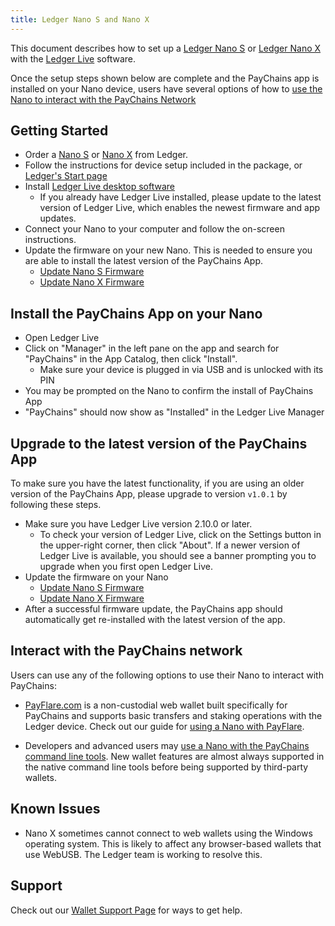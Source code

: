 ```yaml
---
title: Ledger Nano S and Nano X
---
```


This document describes how to set up a
[Ledger Nano S](https://shop.ledger.com/products/ledger-nano-s) or
[Ledger Nano X](https://shop.ledger.com/pages/ledger-nano-x)
with the [Ledger Live](https://www.ledger.com/ledger-live) software.

Once the setup steps shown below are complete and the PayChains app is installed
on your Nano device, users have several options of how to
[use the Nano to interact with the PayChains Network](#interact-with-the-paychains-network)

## Getting Started

- Order a [Nano S](https://shop.ledger.com/products/ledger-nano-s) or
  [Nano X](https://shop.ledger.com/pages/ledger-nano-x) from Ledger.
- Follow the instructions for device setup included in the package,
  or [Ledger's Start page](https://www.ledger.com/start/)
- Install [Ledger Live desktop software](https://www.ledger.com/ledger-live/)
  - If you already have Ledger Live installed, please update to the latest
    version of Ledger Live, which enables the newest firmware and app updates.
- Connect your Nano to your computer and follow the on-screen instructions.
- Update the firmware on your new Nano. This is needed to ensure you are able
  to install the latest version of the PayChains App.
  - [Update Nano S Firmware](https://support.ledger.com/hc/en-us/articles/360002731113-Update-Ledger-Nano-S-firmware)
  - [Update Nano X Firmware](https://support.ledger.com/hc/en-us/articles/360013349800)

## Install the PayChains App on your Nano

- Open Ledger Live
- Click on "Manager" in the left pane on the app and search for "PayChains" in the
  App Catalog, then click "Install".
  - Make sure your device is plugged in via USB and is unlocked with its PIN
- You may be prompted on the Nano to confirm the install of PayChains App
- "PayChains" should now show as "Installed" in the Ledger Live Manager

## Upgrade to the latest version of the PayChains App

To make sure you have the latest functionality, if you are using an older version
of the PayChains App, please upgrade to version `v1.0.1` by following these steps.

- Make sure you have Ledger Live version 2.10.0 or later.
  - To check your version of Ledger Live, click on the Settings button in the
    upper-right corner, then click "About". If a newer version of Ledger Live is
    available, you should see a banner prompting you to upgrade when you first open
    Ledger Live.
- Update the firmware on your Nano
  - [Update Nano S Firmware](https://support.ledger.com/hc/en-us/articles/360002731113-Update-Ledger-Nano-S-firmware)
  - [Update Nano X Firmware](https://support.ledger.com/hc/en-us/articles/360013349800)
- After a successful firmware update, the PayChains app should automatically get
  re-installed with the latest version of the app.

## Interact with the PayChains network

Users can use any of the following options to use their Nano to interact with
PayChains:

- [PayFlare.com](https://solflare.com/) is a non-custodial web wallet built
  specifically for PayChains and supports basic transfers and staking operations
  with the Ledger device.
  Check out our guide for [using a Nano with PayFlare](solflare.md).

- Developers and advanced users may
  [use a Nano with the PayChains command line tools](hardware-wallets/ledger.md).
  New wallet features are almost always supported in the native command line tools
  before being supported by third-party wallets.

## Known Issues

- Nano X sometimes cannot connect to web wallets using the Windows operating
  system. This is likely to affect any browser-based wallets that use WebUSB.
  The Ledger team is working to resolve this.

## Support

Check out our [Wallet Support Page](support.md) for ways to get help.
